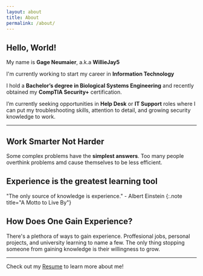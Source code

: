 ```yaml
---
layout: about
title: About
permalink: /about/
---
```


## Hello, World!

My name is **Gage Neumaier**, a.k.a **WillieJay5**

I'm currently working to start my career in **Information Technology**

I hold a **Bachelor’s degree in Biological Systems Engineering** and recently obtained my **CompTIA Security+** certification.

I’m currently seeking opportunities in **Help Desk** or **IT Support** roles where I can put my troubleshooting skills, attention to detail, and growing security knowledge to work.

---

## Work Smarter Not Harder

Some complex problems have the **simplest answers**. Too many people overthink problems amd cause themselves to be less efficient.

## Experience is the greatest learning tool

"The only source of knowledge is experience." - Albert Einstein
{:.note title="A Motto to Live By"}

## How Does One Gain Experience?

There's a plethora of ways to gain experience.
Proffesional jobs, personal projects, and university learning to name a few.
The only thing stopping someone from gaining knowledge is their willingness to grow.

---

Check out my [Resume](/resume/) to learn more about me!